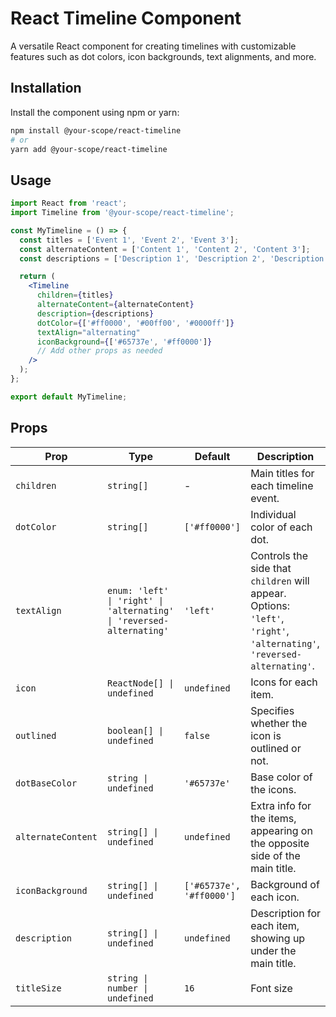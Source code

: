 # React Timeline Component

A versatile React component for creating timelines with customizable features such as dot colors, icon backgrounds, text alignments, and more.

## Installation

Install the component using npm or yarn:

```bash
npm install @your-scope/react-timeline
# or
yarn add @your-scope/react-timeline
```

## Usage

```jsx
import React from 'react';
import Timeline from '@your-scope/react-timeline';

const MyTimeline = () => {
  const titles = ['Event 1', 'Event 2', 'Event 3'];
  const alternateContent = ['Content 1', 'Content 2', 'Content 3'];
  const descriptions = ['Description 1', 'Description 2', 'Description 3'];

  return (
    <Timeline
      children={titles}
      alternateContent={alternateContent}
      description={descriptions}
      dotColor={['#ff0000', '#00ff00', '#0000ff']}
      textAlign="alternating"
      iconBackground={['#65737e', '#ff0000']}
      // Add other props as needed
    />
  );
};

export default MyTimeline;
```

## Props

| Prop                   | Type                                            | Default                  | Description                                                                                                                                                                                                                                                                                                                                                             |
| ---------------------- | ----------------------------------------------- | ------------------------ | ----------------------------------------------------------------------------------------------------------------------------------------------------------------------------------------------------------------------------------------------------------------------------------------------------------------------------------------------------------------------- |
| `children`             | `string[]`                                      | -                        | Main titles for each timeline event.                                                                                                                                                                                                                                                                                                                                  |
| `dotColor`             | `string[]`                                      | `['#ff0000']`            | Individual color of each dot.                                                                                                                                                                                                                                                                                                                                         |
| `textAlign`            | `enum: 'left' \| 'right' \| 'alternating' \| 'reversed-alternating'` | `'left'`                 | Controls the side that `children` will appear. Options: `'left'`, `'right'`, `'alternating'`, `'reversed-alternating'`.                                                                                                                                                                                                                                              |
| `icon`                 | `ReactNode[] \| undefined`                      | `undefined`              | Icons for each item.                                                                                                                                                                                                                                                                                                                                                  |
| `outlined`             | `boolean[] \| undefined`                        | `false`                  | Specifies whether the icon is outlined or not.                                                                                                                                                                                                                                                                                                                       |
| `dotBaseColor`         | `string \| undefined`                           | `'#65737e'`              | Base color of the icons.                                                                                                                                                                                                                                                                                                                                              |
| `alternateContent`    | `string[] \| undefined`                         | `undefined`              | Extra info for the items, appearing on the opposite side of the main title.                                                                                                                                                                                                                                                                                           |
| `iconBackground`      | `string[] \| undefined`                         | `['#65737e', '#ff0000']` | Background of each icon.                                                                                                                                                                                                                                                                                                                                             |
| `description`          | `string[] \| undefined`                         | `undefined`              | Description for each item, showing up under the main title.                                                                                                                                                                                                                                                                                                            |
| `titleSize`            | `string \| number \| undefined`                 | `16`                     | Font size